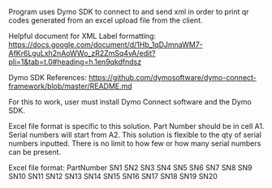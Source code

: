 Program uses Dymo SDK to connect to and send xml in order to print qr codes generated from an excel upload file from the client.

Helpful document for XML Label formatting: https://docs.google.com/document/d/1Hb_1qDJmnaWM7-AfKr6LguLxh2nAoWWo_zR2ZmSq4vA/edit?pli=1&tab=t.0#heading=h.1en9qkdfndsz 

Dymo SDK References: https://github.com/dymosoftware/dymo-connect-framework/blob/master/README.md

For this to work, user must install Dymo Connect software and the Dymo SDK.

Excel file format is specific to this solution. Part Number should be in cell A1. Serial numbers will start from A2. This solution is flexible to the qty of serial numbers inputted. There is no limit to how few or how many serial numbers can be present.

Excel file format: PartNumber SN1 SN2 SN3 SN4 SN5 SN6 SN7 SN8 SN9 SN10 SN11 SN12 SN13 SN14 SN15 SN16 SN17 SN18 SN19 SN20
